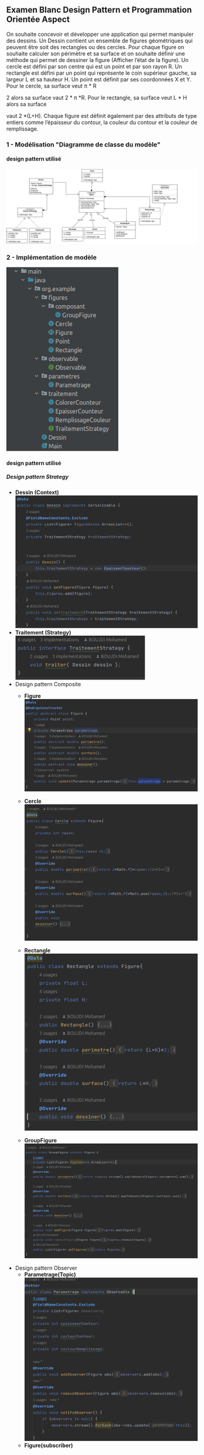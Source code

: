 ## Examen Blanc Design Pattern et Programmation Orientée Aspect

On souhaite concevoir et développer une application qui permet manipuler des dessins. Un Dessin
contient un ensemble de figures géométriques qui peuvent être soit des rectangles ou des cercles.
Pour chaque figure on souhaite calculer son périmètre et sa surface et on souhaite définir une méthode
qui permet de dessiner la figure (Afficher l’état de la figure). Un cercle est défini par son centre qui est
un point et par son rayon R. Un rectangle est défini par un point qui représente le coin supérieur
gauche, sa largeur L et sa hauteur H. Un point est définit par ses coordonnées X et Y. Pour le cercle, sa
surface veut π * R

2 alors sa surface vaut 2 * π *R. Pour le rectangle, sa surface veut L * H alors sa surface

vaut 2 *(L+H).
Chaque figure est définit également par des attributs de type entiers comme l’épaisseur du contour,
la couleur du contour et la couleur de remplissage.

### 1 - Modélisation "Diagramme de classe du modèle"
#### design pattern utilisé
![Diagramme de classe](ExamenBlancDesignPattern.png)

### 2 - Implémentation de modèle
![Diagramme de classe](struct.png)
#### design pattern utilisé
##### Design pattern Strategy
   - **Dessin (Context)**
    ![Diagramme de classe](context.png)
   - **Traitement (Strategy)**
![Diagramme de classe](strategy.png)
- Design pattern Composite
    - **Figure**
![Diagramme de classe](figure.png)

    - **Cercle**
![Diagramme de classe](cercle.png)

     -  **Rectangle**
![Diagramme de classe](rectange.png)

    - **GroupFigure**
![Diagramme de classe](groupfigures.png)
- Design pattern Observer
    - **Parametrage(Topic)**
  ![Diagramme de classe](topic.png)
    - **Figure(subscriber)**



